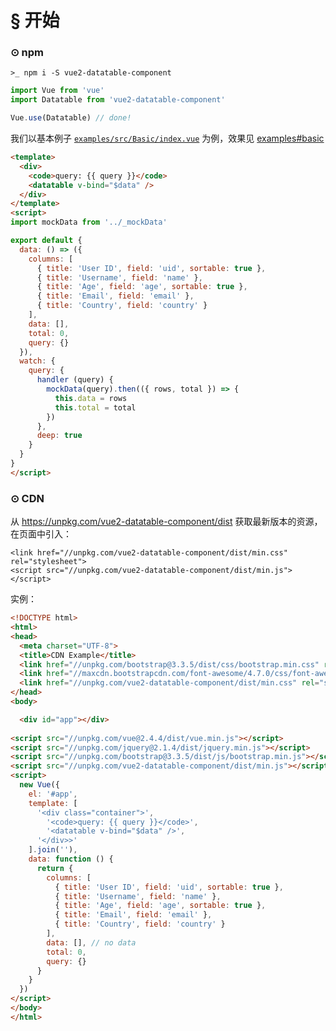 # § 开始

### ⊙ npm

`>_ npm i -S vue2-datatable-component`

```js
import Vue from 'vue'
import Datatable from 'vue2-datatable-component'

Vue.use(Datatable) // done!
```

我们以基本例子 [`examples/src/Basic/index.vue`](https://github.com/OneWayTech/vue2-datatable/blob/master/examples/src/Basic/index.vue) 为例，效果见 [examples#basic](https://OneWayTech.github.io/vue2-datatable/examples/dist#basic)

```html
<template>
  <div>
    <code>query: {{ query }}</code>
    <datatable v-bind="$data" />
  </div>
</template>
<script>
import mockData from '../_mockData'

export default {
  data: () => ({
    columns: [
      { title: 'User ID', field: 'uid', sortable: true },
      { title: 'Username', field: 'name' },
      { title: 'Age', field: 'age', sortable: true },
      { title: 'Email', field: 'email' },
      { title: 'Country', field: 'country' }
    ],
    data: [],
    total: 0,
    query: {}
  }),
  watch: {
    query: {
      handler (query) {
        mockData(query).then(({ rows, total }) => {
          this.data = rows
          this.total = total
        })
      },
      deep: true
    }
  }
}
</script>
```

### ⊙ CDN

从 https://unpkg.com/vue2-datatable-component/dist 获取最新版本的资源，在页面中引入：

```
<link href="//unpkg.com/vue2-datatable-component/dist/min.css" rel="stylesheet">
<script src="//unpkg.com/vue2-datatable-component/dist/min.js"></script>
```

实例：

```html
<!DOCTYPE html>
<html>
<head>
  <meta charset="UTF-8">
  <title>CDN Example</title>
  <link href="//unpkg.com/bootstrap@3.3.5/dist/css/bootstrap.min.css" rel="stylesheet">
  <link href="//maxcdn.bootstrapcdn.com/font-awesome/4.7.0/css/font-awesome.min.css" rel="stylesheet">
  <link href="//unpkg.com/vue2-datatable-component/dist/min.css" rel="stylesheet">
</head>
<body>

  <div id="app"></div>
  
<script src="//unpkg.com/vue@2.4.4/dist/vue.min.js"></script>
<script src="//unpkg.com/jquery@2.1.4/dist/jquery.min.js"></script>
<script src="//unpkg.com/bootstrap@3.3.5/dist/js/bootstrap.min.js"></script>
<script src="//unpkg.com/vue2-datatable-component/dist/min.js"></script>
<script>
  new Vue({
    el: '#app',
    template: [
      '<div class="container">',
        '<code>query: {{ query }}</code>',
        '<datatable v-bind="$data" />',
      '</div>>'
    ].join(''),
    data: function () {
      return {
        columns: [
          { title: 'User ID', field: 'uid', sortable: true },
          { title: 'Username', field: 'name' },
          { title: 'Age', field: 'age', sortable: true },
          { title: 'Email', field: 'email' },
          { title: 'Country', field: 'country' }
        ],
        data: [], // no data
        total: 0,
        query: {}
      }
    }
  })
</script>
</body>
</html>
```
